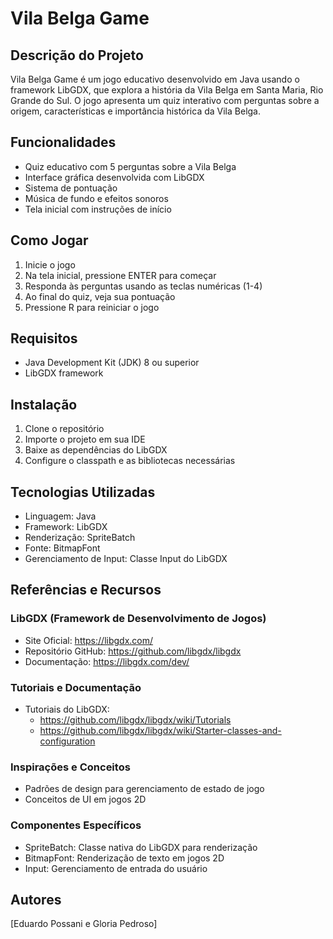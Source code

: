 # Vila Belga Game

## Descrição do Projeto

Vila Belga Game é um jogo educativo desenvolvido em Java usando o framework LibGDX, que explora a história da Vila Belga em Santa Maria, Rio Grande do Sul. O jogo apresenta um quiz interativo com perguntas sobre a origem, características e importância histórica da Vila Belga.

## Funcionalidades

- Quiz educativo com 5 perguntas sobre a Vila Belga
- Interface gráfica desenvolvida com LibGDX
- Sistema de pontuação
- Música de fundo e efeitos sonoros
- Tela inicial com instruções de início

## Como Jogar

1. Inicie o jogo
2. Na tela inicial, pressione ENTER para começar
3. Responda às perguntas usando as teclas numéricas (1-4)
4. Ao final do quiz, veja sua pontuação
5. Pressione R para reiniciar o jogo

## Requisitos

- Java Development Kit (JDK) 8 ou superior
- LibGDX framework

## Instalação

1. Clone o repositório
2. Importe o projeto em sua IDE
3. Baixe as dependências do LibGDX
4. Configure o classpath e as bibliotecas necessárias

## Tecnologias Utilizadas

- Linguagem: Java
- Framework: LibGDX
- Renderização: SpriteBatch
- Fonte: BitmapFont
- Gerenciamento de Input: Classe Input do LibGDX

## Referências e Recursos

### LibGDX (Framework de Desenvolvimento de Jogos)
- Site Oficial: https://libgdx.com/
- Repositório GitHub: https://github.com/libgdx/libgdx
- Documentação: https://libgdx.com/dev/

### Tutoriais e Documentação
- Tutoriais do LibGDX: 
  - https://github.com/libgdx/libgdx/wiki/Tutorials
  - https://github.com/libgdx/libgdx/wiki/Starter-classes-and-configuration

### Inspirações e Conceitos
- Padrões de design para gerenciamento de estado de jogo
- Conceitos de UI em jogos 2D

### Componentes Específicos
- SpriteBatch: Classe nativa do LibGDX para renderização
- BitmapFont: Renderização de texto em jogos 2D
- Input: Gerenciamento de entrada do usuário


## Autores

[Eduardo Possani e Gloria Pedroso]
